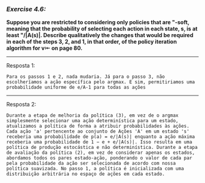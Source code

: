 ### *Exercise 4.6:*

**Suppose you are restricted to considering only policies that are "-soft, meaning that the probability of selecting each action in each state, s, is at least "/|A(s)|. Describe qualitatively the changes that would be required in each of the steps 3, 2, and 1, in that order, of the policy iteration algorithm for v⇤ on page 80.**

---
Resposta 1:

```
Para os passos 1 e 2, nada mudaria. Já para o passo 3, não escolheríamos a ação específica pelo argmax. E sim, permitiriamos uma probabilidade uniforme de e/A-1 para todas as ações
```


---
Resposta 2:

```
Durante a etapa de melhoria da política (3), em vez de o argmax simplesmente selecionar uma ação determinística para um estado, atualizamos a política de forma a atribuir probabilidades às ações. Cada ação 'a' pertencente ao conjunto de Ações 'A' em um estado 's' receberia uma probabilidade de p(a) = e/|A(s)| enquanto a ação máxima receberia uma probabilidade de 1 − e + e/|A(s)|. Isso resulta em uma política de produção estocástica e não determinística. Durante a etapa de avaliação da política (2), em vez de considerar apenas os estados, abordamos todos os pares estado-ação, ponderando o valor de cada par pela probabilidade da ação ser selecionada de acordo com nossa política suavizada. No passo 1, a política é inicializada com uma distribuição arbitrária no espaço de ações em cada estado.
```